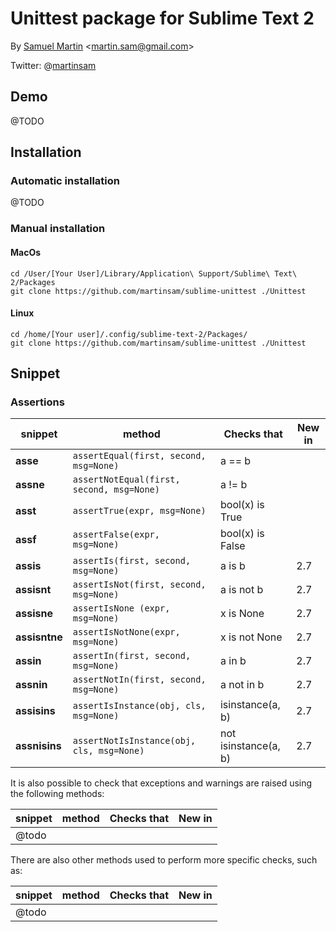 # Unittest package for Sublime Text 2


By [Samuel Martin](http://blog.creaone.fr) <<martin.sam@gmail.com>>

Twitter: @[martinsam](http://twitter.com/martinsam)

## Demo
 @TODO

## Installation

### Automatic installation 

@TODO

### Manual installation 

#### MacOs
	cd /User/[Your User]/Library/Application\ Support/Sublime\ Text\ 2/Packages
	git clone https://github.com/martinsam/sublime-unittest ./Unittest

#### Linux
	cd /home/[Your user]/.config/sublime-text-2/Packages/
	git clone https://github.com/martinsam/sublime-unittest ./Unittest


## Snippet

### Assertions


snippet      |   method                                     | Checks that         | New in
-------------|----------------------------------------------|---------------------|------------ 
**asse**     |`assertEqual(first, second, msg=None)`        | a == b              |
**assne**    |`assertNotEqual(first, second, msg=None)`     | a != b              |
**asst**     |`assertTrue(expr, msg=None)`                  | bool(x) is True     |
**assf**     |`assertFalse(expr, msg=None)`                 | bool(x) is False    |
**assis**    |`assertIs(first, second, msg=None)`           | a is b              | 2.7
**assisnt**  |`assertIsNot(first, second, msg=None)`        | a is not b          | 2.7
**assisne**  |`assertIsNone (expr, msg=None)`               | x is None           | 2.7
**assisntne**|`assertIsNotNone(expr, msg=None)`             | x is not None       | 2.7
**assin**    |`assertIn(first, second, msg=None)`           | a in b              | 2.7
**assnin**   |`assertNotIn(first, second, msg=None)`        | a not in b          | 2.7
**assisins** |`assertIsInstance(obj, cls, msg=None)`        | isinstance(a, b)    | 2.7
**assnisins**|`assertNotIsInstance(obj, cls, msg=None)`     | not isinstance(a, b)| 2.7


It is also possible to check that exceptions and warnings are raised using the following methods:


snippet      |   method                                     | Checks that         | New in
-------------|----------------------------------------------|---------------------|------------ 
@todo        |||



There are also other methods used to perform more specific checks, such as:

snippet      |   method                                     | Checks that         | New in
-------------|----------------------------------------------|---------------------|------------ 
@todo        |||